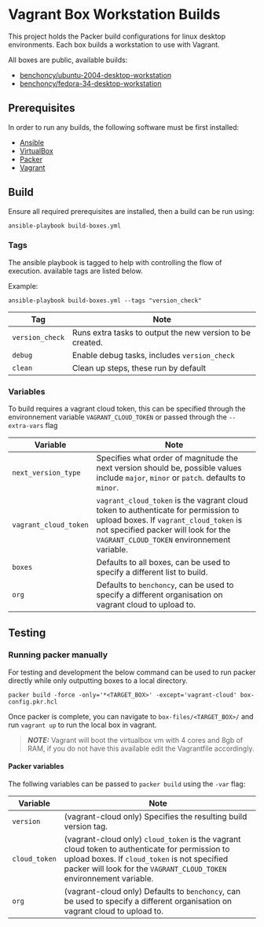 # Vagrant Box Workstation Builds

This project holds the Packer build configurations for linux desktop environments. Each box builds a workstation to use with Vagrant.

All boxes are public, available builds:
- [benchoncy/ubuntu-2004-desktop-workstation](https://app.vagrantup.com/benchoncy/boxes/ubuntu-2004-desktop-workstation)
- [benchoncy/fedora-34-desktop-workstation](https://app.vagrantup.com/benchoncy/boxes/fedora-34-desktop-workstation)

## Prerequisites

In order to run any builds, the following software must be first installed:
- [Ansible](https://docs.ansible.com/ansible/latest/installation_guide/)
- [VirtualBox](https://www.virtualbox.org/)
- [Packer](https://www.packer.io/downloads)
- [Vagrant](https://www.vagrantup.com/downloads)

## Build

Ensure all required prerequisites are installed, then a build can be run using:

```shell
ansible-playbook build-boxes.yml
```

### Tags

The ansible playbook is tagged to help with controlling the flow of execution. available tags are listed below.

Example:
```shell
ansible-playbook build-boxes.yml --tags "version_check"
```

| Tag | Note |
| ----------- | ----------- |
| `version_check` | Runs extra tasks to output the new version to be created. |
| `debug` | Enable debug tasks, includes `version_check` |
| `clean` | Clean up steps, these run by default |

### Variables

To build requires a vagrant cloud token, this can be specified through the environnement variable `VAGRANT_CLOUD_TOKEN` or passed through the `--extra-vars` flag

| Variable | Note |
| ----------- | ----------- |
| `next_version_type` | Specifies what order of magnitude the next version should be, possible values include `major`, `minor` or `patch`. defaults to `minor`. |
| `vagrant_cloud_token` | `vagrant_cloud_token` is the vagrant cloud token to authenticate for permission to upload boxes. If `vagrant_cloud_token` is not specified packer will look for the `VAGRANT_CLOUD_TOKEN` environnement variable. |
| `boxes` | Defaults to all boxes, can be used to specify a different list to build. |
| `org` | Defaults to `benchoncy`, can be used to specify a different organisation on vagrant cloud to upload to. |

## Testing

### Running packer manually

For testing and development the below command can be used to run packer directly while only outputting boxes to a local directory.

```shell
packer build -force -only='*<TARGET_BOX>' -except='vagrant-cloud' box-config.pkr.hcl
```

Once packer is complete, you can navigate to `box-files/<TARGET_BOX>/` and run `vagrant up` to run the local box in vagrant.

> **_NOTE:_**  Vagrant will boot the virtualbox vm with 4 cores and 8gb of RAM, if you do not have this available edit the Vagrantfile accordingly. 

#### Packer variables

The follwing variables can be passed to `packer build` using the `-var` flag:

| Variable | Note |
| ----------- | ----------- |
| `version` | (vagrant-cloud only) Specifies the resulting build version tag. |
| `cloud_token` | (vagrant-cloud only) `cloud_token` is the vagrant cloud token to authenticate for permission to upload boxes. If `cloud_token` is not specified packer will look for the `VAGRANT_CLOUD_TOKEN` environnement variable. |
| `org` | (vagrant-cloud only) Defaults to `benchoncy`, can be used to specify a different organisation on vagrant cloud to upload to. |